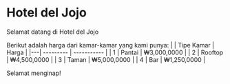 # Hotel del Jojo
Selamat datang di Hotel del Jojo

Berikut adalah harga dari kamar-kamar yang kami punya:
|   | Tipe Kamar |    Harga    |
|---| ---------  | ----------- |
| 1 | Pantai     | ₩3,000,0000 |
| 2 | Rooftop     | ₩4,500,0000 |
| 3 | Taman     | ₩5,000,0000 |
| 4 | Bar     | ₩1,250,0000 |

Selamat menginap!
